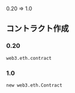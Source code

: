 0.20 => 1.0

## コントラクト作成

### 0.20

```
web3.eth.contract
```

### 1.0

```
new web3.eth.Contract
```

